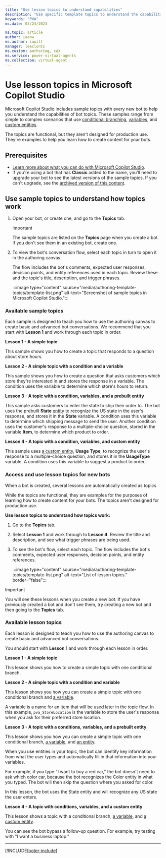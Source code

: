 ```yaml
---
title: "Use lesson topics to understand capabilities"
description: "Use specific template topics to understand the capabilities when authoring topics for use in Microsoft Copilot Studio bots."
keywords: "PVA"
ms.date: 03/24/2023

ms.topic: article
author: iaanw
ms.author: iawilt
manager: leeclontz
ms.custom: authoring, ceX
ms.service: power-virtual-agents
ms.collection: virtual-agent
---
```


# Use lesson topics in Microsoft Copilot Studio

Microsoft Copilot Studio includes sample topics with every new bot to help you understand the capabilities of bot topics. These samples range from simple to complex scenarios that use [conditional branching](authoring-create-edit-topics.md), [variables](authoring-variables.md), and [custom entities](advanced-entities-slot-filling.md).

The topics are functional, but they aren't designed for production use. They're examples to help you learn how to create content for your bots.

## Prerequisites

- [Learn more about what you can do with Microsoft Copilot Studio](fundamentals-what-is-power-virtual-agents.md).
- If you're using a bot that has **Classic** added to the name, you'll need to upgrade your bot to see the latest versions of the sample topics. If you can't upgrade, see the [archived version of this content](#).


## Use sample topics to understand how topics work

1. Open your bot, or create one, and go to the **Topics** tab.

   > [!IMPORTANT]
   > The sample topics are listed on the **Topics** page when you create a bot. If you don't see them in an existing bot, create one.

1. To view the bot's conversation flow, select each topic in turn to open it in the authoring canvas.

    The flow includes the bot's comments, expected user responses, decision points, and entity references used in each topic. Review these and the topic's title, description, and trigger phrases.

   :::image type="content" source="media/authoring-template-topics/template-list.png" alt-text="Screenshot of sample topics in Microsoft Copilot Studio.":::

### Available sample topics

Each sample is designed to teach you how to use the authoring canvas to create basic and advanced bot conversations. We recommend that you start with **Lesson 1** and work through each topic in order.

**Lesson 1 - A simple topic**

This sample shows you how to create a topic that responds to a question about store hours.

**Lesson 2 - A simple topic with a condition and a variable**

This sample shows you how to create a question that asks customers which store they're interested in and stores the response in a variable. The condition uses the variable to determine which store's hours to return.

**Lesson 3 - A topic with a condition, variables, and a prebuilt entity**

This sample asks customers to enter the state to ship their order to. The bot uses the prebuilt **State** [entity](advanced-entities-slot-filling.md) to recognize the US state in the user's response, and stores it in the **State** variable. A condition uses this variable to determine which shipping message to send the user. Another condition uses the customer's response to a multiple-choice question, stored in the variable **Item**, to determine which product to order.

**Lesson 4 - A topic with a condition, variables, and custom entity**

This sample uses [a custom entity](advanced-entities-slot-filling.md), **Usage Type**, to recognize the user's response to a multiple-choice question, and stores it in the **UsageType** variable. A condition uses this variable to suggest a product to order.



### Access and use lesson topics for new bots

When a bot is created, several lessons are automatically created as topics.

While the topics are functional, they are examples for the purposes of learning how to create content for your bots. The topics aren't designed for production use.

**Use lesson topics to understand how topics work:**

1. Go to the **Topics** tab.

1. Select **Lesson 1** and work through to **Lesson 4**. Review the title and description, and see what trigger phrases are being used.  

1. To see the bot's flow, select each topic. The flow includes the bot's comments, expected user responses, decision points, and entity references.

   :::image type="content" source="media/authoring-template-topics/template-list.png" alt-text="List of lesson topics." border="false":::

> [!IMPORTANT]
> You will see these lessons when you create a new bot. If you have previously created a bot and don't see them, try creating a new bot and then going to the **Topics** tab.

### Available lesson topics

Each lesson is designed to teach you how to use the authoring canvas to create basic and advanced bot conversations.

You should start with **Lesson 1** and work through each lesson in order.

**Lesson 1 - A simple topic**

This lesson shows you how to create a simple topic with one conditional branch.

**Lesson 2 - A simple topic with a condition and variable**

This lesson shows you how you can create a simple topic with one conditional branch and [a variable](authoring-variables.md).

A variable is a name for an item that will be used later in the topic flow. In this example, `pva_StoreLocation` is the variable to store the user's response when you ask for their preferred store location.

**Lesson 3 - A topic with a conditions, variables, and a prebuilt entity**

This lesson shows you how you can create a simple topic with one conditional branch, [a variable](authoring-variables.md), and [an entity](advanced-entities-slot-filling.md).

When you use entities in your topic, the bot can identify key information from what the user types and automatically fill in that information into your variables.

For example, if you type "I want to buy a red car," the bot doesn't need to ask which color car, because the bot recognizes the Color entity in what you typed. The bot will then skip the question where you asked for color.

In this lesson, the bot uses the State entity and will recognize any US state the user enters.

**Lesson 4 - A topic with conditions, variables, and a custom entity**

This lesson shows a topic with a conditional branch, [a variable](authoring-variables.md), and [a custom entity](advanced-entities-slot-filling.md#custom-entities).

You can see the bot bypass a follow-up question. For example, try testing with "I want a business laptop."

---

[!INCLUDE[footer-include](includes/footer-banner.md)]
